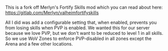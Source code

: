 This is a fork off Merlyn's Fortify Skills mod which you can read about here: https://gitlab.com/Merlyn/valheimfortifyskills

All I did was add a configurable setting that, when enabled, prevents you from losing skills when PVP is enabled. We wanted this for our server because we love PVP, but we don't want to be reduced to level 1 in all skills. So we use WoV Zones to enforce PVP-disabled in all zones except the Arena and a few other locations.
